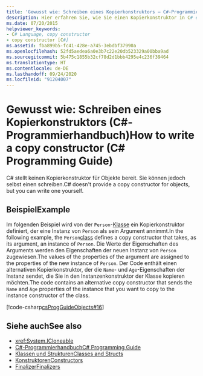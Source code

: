 ```yaml
---
title: 'Gewusst wie: Schreiben eines Kopierkonstruktors – C#-Programmierhandbuch'
description: Hier erfahren Sie, wie Sie einen Kopierkonstruktor in C# erstellen, der eine Instanz einer Klasse akzeptiert und eine neue Instanz mit den Werten der Eingabe zurückgibt.
ms.date: 07/20/2015
helpviewer_keywords:
- C# Language, copy constructor
- copy constructor [C#]
ms.assetid: fba899b5-fc41-428e-a745-3ebdbf37990a
ms.openlocfilehash: 52fd5aedea6a0e3b7c22e20db523329a00bba9ad
ms.sourcegitcommit: 5b475c1855b32cf78d2d1bbb4295e4c236f39464
ms.translationtype: HT
ms.contentlocale: de-DE
ms.lasthandoff: 09/24/2020
ms.locfileid: "91204007"
---
```

# <a name="how-to-write-a-copy-constructor-c-programming-guide"></a><span data-ttu-id="8f505-103">Gewusst wie: Schreiben eines Kopierkonstruktors (C#-Programmierhandbuch)</span><span class="sxs-lookup"><span data-stu-id="8f505-103">How to write a copy constructor (C# Programming Guide)</span></span>

<span data-ttu-id="8f505-104">C# stellt keinen Kopierkonstruktor für Objekte bereit. Sie können jedoch selbst einen schreiben.</span><span class="sxs-lookup"><span data-stu-id="8f505-104">C# doesn't provide a copy constructor for objects, but you can write one yourself.</span></span>  
  
## <a name="example"></a><span data-ttu-id="8f505-105">Beispiel</span><span class="sxs-lookup"><span data-stu-id="8f505-105">Example</span></span>  

 <span data-ttu-id="8f505-106">Im folgenden Beispiel wird von der `Person`-[Klasse](../../language-reference/keywords/class.md) ein Kopierkonstruktor definiert, der eine Instanz von `Person` als sein Argument annimmt.</span><span class="sxs-lookup"><span data-stu-id="8f505-106">In the following example, the `Person`[class](../../language-reference/keywords/class.md) defines a copy constructor that takes, as its argument, an instance of `Person`.</span></span> <span data-ttu-id="8f505-107">Die Werte der Eigenschaften des Arguments werden den Eigenschaften der neuen Instanz von `Person` zugewiesen.</span><span class="sxs-lookup"><span data-stu-id="8f505-107">The values of the properties of the argument are assigned to the properties of the new instance of `Person`.</span></span> <span data-ttu-id="8f505-108">Der Code enthält einen alternativen Kopierkonstruktor, der die `Name`- und `Age`-Eigenschaften der Instanz sendet, die Sie in den Instanzenkonstruktor der Klasse kopieren möchten.</span><span class="sxs-lookup"><span data-stu-id="8f505-108">The code contains an alternative copy constructor that sends the `Name` and `Age` properties of the instance that you want to copy to the instance constructor of the class.</span></span>  
  
 [!code-csharp[csProgGuideObjects#16](~/samples/snippets/csharp/VS_Snippets_VBCSharp/csProgGuideObjects/CS/Objects.cs#16)]  
  
## <a name="see-also"></a><span data-ttu-id="8f505-109">Siehe auch</span><span class="sxs-lookup"><span data-stu-id="8f505-109">See also</span></span>

- <xref:System.ICloneable>
- [<span data-ttu-id="8f505-110">C#-Programmierhandbuch</span><span class="sxs-lookup"><span data-stu-id="8f505-110">C# Programming Guide</span></span>](../index.md)
- [<span data-ttu-id="8f505-111">Klassen und Strukturen</span><span class="sxs-lookup"><span data-stu-id="8f505-111">Classes and Structs</span></span>](./index.md)
- [<span data-ttu-id="8f505-112">Konstruktoren</span><span class="sxs-lookup"><span data-stu-id="8f505-112">Constructors</span></span>](./constructors.md)
- [<span data-ttu-id="8f505-113">Finalizer</span><span class="sxs-lookup"><span data-stu-id="8f505-113">Finalizers</span></span>](./destructors.md)
